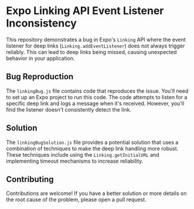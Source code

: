 # Expo Linking API Event Listener Inconsistency

This repository demonstrates a bug in Expo's `Linking` API where the event listener for deep links (`Linking.addEventListener`) does not always trigger reliably.  This can lead to deep links being missed, causing unexpected behavior in your application.

## Bug Reproduction

The `linkingBug.js` file contains code that reproduces the issue. You'll need to set up an Expo project to run this code.  The code attempts to listen for a specific deep link and logs a message when it's received.  However, you'll find the listener doesn't consistently detect the link. 

## Solution

The `linkingBugSolution.js` file provides a potential solution that uses a combination of techniques to make the deep link handling more robust.  These techniques include using the `Linking.getInitialURL` and implementing timeout mechanisms to increase reliability.

## Contributing

Contributions are welcome! If you have a better solution or more details on the root cause of the problem, please open a pull request.
